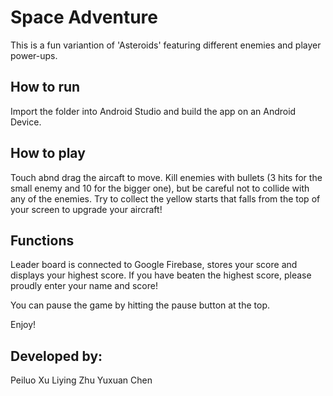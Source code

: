 Space Adventure
====================

This is a fun variantion of 'Asteroids' featuring different enemies and player power-ups.

How to run
----------

Import the folder into Android Studio and build the app on an Android Device.

How to play
-----------

Touch abnd drag the aircaft to move. Kill enemies with bullets (3 hits for the small enemy and 10 for the bigger one), but be careful not to collide with any of the enemies. Try to collect the yellow starts that falls from the top of your screen to upgrade your aircraft!

Functions
-----------

Leader board is connected to Google Firebase, stores your score and displays your highest score. If you have beaten the highest score, please proudly enter your name and score!

You can pause the game by hitting the pause button at the top. 

Enjoy!

Developed by:
--------------

Peiluo Xu
Liying Zhu
Yuxuan Chen
